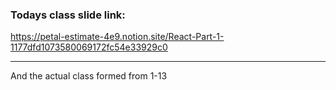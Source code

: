 ### Todays class slide link:

https://petal-estimate-4e9.notion.site/React-Part-1-1177dfd1073580069172fc54e33929c0


---


And the actual class formed from 1-13
